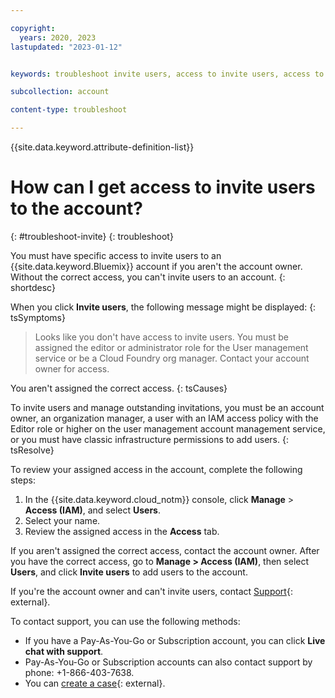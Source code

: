 ```yaml
---

copyright:
  years: 2020, 2023
lastupdated: "2023-01-12"


keywords: troubleshoot invite users, access to invite users, access to add users

subcollection: account

content-type: troubleshoot

---
```


{{site.data.keyword.attribute-definition-list}}

# How can I get access to invite users to the account? 
{: #troubleshoot-invite}
{: troubleshoot}

You must have specific access to invite users to an {{site.data.keyword.Bluemix}} account if you aren't the account owner. Without the correct access, you can't invite users to an account. 
{: shortdesc}

When you click **Invite users**, the following message might be displayed:
{: tsSymptoms}

> Looks like you don't have access to invite users. You must be assigned the editor or administrator role for the User management service or be a Cloud Foundry org manager. Contact your account owner for access.

You aren't assigned the correct access. 
{: tsCauses}

To invite users and manage outstanding invitations, you must be an account owner, an organization manager, a user with an IAM access policy with the Editor role or higher on the user management account management service, or you must have classic infrastructure permissions to add users. 
{: tsResolve}

To review your assigned access in the account, complete the following steps: 

1. In the {{site.data.keyword.cloud_notm}} console, click **Manage** > **Access (IAM)**, and select **Users**. 
2. Select your name. 
3. Review the assigned access in the **Access** tab.

If you aren't assigned the correct access, contact the account owner. After you have the correct access, go to **Manage > Access (IAM)**, then select **Users**, and click **Invite users** to add users to the account.

If you're the account owner and can't invite users, contact [Support](/unifiedsupport/supportcenter){: external}.

To contact support, you can use the following methods:
* If you have a Pay-As-You-Go or Subscription account, you can click **Live chat with support**.
* Pay-As-You-Go or Subscription accounts can also contact support by phone: +1-866-403-7638.
* You can [create a case](/unifiedsupport/cases/form){: external}. 
